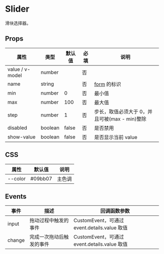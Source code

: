 # Slider

滑块选择器。

## Props

| 属性            | 类型    | 默认值 | 必填 | 说明                                          |
| --------------- | ------- | ------ | ---- | --------------------------------------------- |
| value / v-model | number  |        | 否   |
| name            | string  |        | 否   | [form](./README.Form.md) 的标识               |
| min             | number  | 0      | 否   | 最小值                                        |
| max             | number  | 100    | 否   | 最大值                                        |
| step            | number  | 1      | 否   | 步长，取值必须大于 0，并且可被(max - min)整除 |
| disabled        | boolean | false  | 否   | 是否禁用                                      |
| show-value      | boolean | false  | 否   | 是否显示当前 value                            |

## CSS

| 属性    | 默认值  | 说明   |
| ------- | ------- | ------ |
| --color | #09bb07 | 主色调 |

## Events

| 事件   | 描述                     | 回调函数参数                                 |
| ------ | ------------------------ | -------------------------------------------- |
| input  | 拖动过程中触发的事件     | CustomEvent，可通过 event.details.value 取值 |
| change | 完成一次拖动后触发的事件 | CustomEvent，可通过 event.details.value 取值 |
